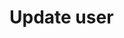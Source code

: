# Update user

<api-endpoint openapi-path="./../openapi.yaml" endpoint="/user/{username}" method="put"/>
